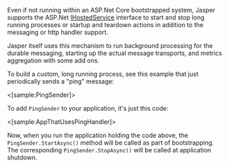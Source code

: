 <!--title:Long Running Processes with IHostedService-->

Even if not running within an ASP.Net Core bootstrapped system, Jasper supports the ASP.Net [IHostedService](https://www.stevejgordon.co.uk/asp-net-core-2-ihostedservice)
interface to start and stop long running processes or startup and teardown actions in addition to the messaging or
http handler support.

Jasper itself uses this mechanism to run background processing for the durable messaging, starting up the actual message transports,
and metrics aggregation with some add ons.

To build a custom, long running process, see this example that just periodically sends a "ping" message:

<[sample:PingSender]>

To add `PingSender` to your application, it's just this code:

<[sample:AppThatUsesPingHandler]>

Now, when you run the application holding the code above, the `PingSender.StartAsync()` method will be called
as part of bootstrapping. The corresponding `PingSender.StopAsync()` will be called at application shutdown.